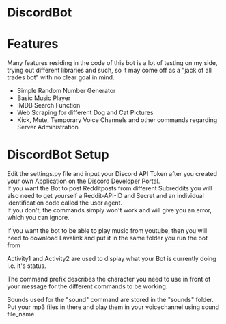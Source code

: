 # DiscordBot
# Features
Many features residing in the code of this bot is a lot of testing on my side, trying out different libraries and such, so it may come off as a "jack of all trades bot" with no clear goal in mind.
* Simple Random Number Generator
* Basic Music Player
* IMDB Search Function
* Web Scraping for different Dog and Cat Pictures
* Kick, Mute, Temporary Voice Channels and other commands regarding Server Administration





# DiscordBot Setup
Edit the settings.py file and input your Discord API Token after you created your own Application on the Discord Developer Portal. <br />
If you want the Bot to post Redditposts from different Subreddits you will also need to get yourself a Reddit-API-ID and Secret and an individual identification code called the user agent. <br /> If you don't, the commands simply won't work and will give you an error, which you can ignore. <br />

If you want the bot to be able to play music from youtube, then you will need to download Lavalink and put it in the same folder you run the bot from <br />


Activity1 and Activity2 are used to display what your Bot is currently doing i.e. it's status. <br />

The command prefix describes the character you need to use in front of your message for the different commands to be working. <br />

Sounds used for the "sound" command are stored in the "sounds" folder. Put your mp3 files in there and play them in your voicechannel using sound file_name
